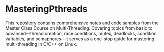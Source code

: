# MasteringPthreads
This repository contains comprehensive notes and code samples from the Master Class Course on Multi-Threading. Covering topics from basic to advanced—thread creation, race conditions, mutex, deadlocks, condition variables, and semaphores—it serves as a one-stop guide for mastering multi-threading in C/C++ on Linux.
